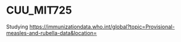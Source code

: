 # CUU_MIT725
Studying
https://immunizationdata.who.int/global?topic=Provisional-measles-and-rubella-data&location=

